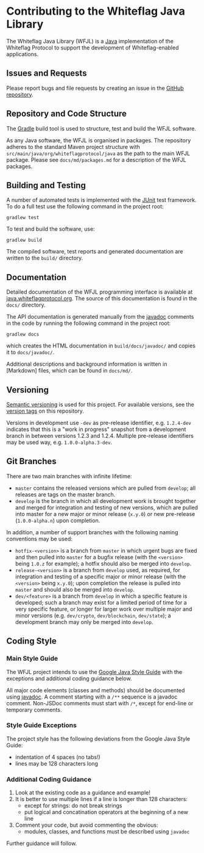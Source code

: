 # Contributing to the Whiteflag Java Library

The Whiteflag Java Library (WFJL) is a [Java](https://www.java.com/)
implementation of the Whiteflag Protocol to support the development
of Whiteflag-enabled applications.

## Issues and Requests

Please report bugs and file requests by creating an issue in the
[GitHub repository](https://github.com/WhiteflagProtocol/whiteflag-java/issues).

## Repository and Code Structure

The [Gradle](https://gradle.org/) build tool is used to structure, test
and build the WFJL software.

As any Java software, the WFJL is organised in packages. The repository
adheres to the standard Maven project structure with `src/main/java/org/whiteflagprotocol/java`
as the path to the main WFJL package. Please see `docs/md/packages.md`
for a description of the WFJL packages.

## Building and Testing

A number of automated tests is implemented with the [JUnit](https://junit.org/)
test framework. To do a full test use the following command
in the project root:

```shell
gradlew test
```

To test and build the software, use:

```shell
gradlew build
```

The compiled software, test reports and generated documentation are written
to the `build/` directory.

## Documentation

Detailed documentation of the WFJL programming interface is available at
[java.whiteflagprotocol.org](https://java.whiteflagprotocol.org/). The source of this
documentation is found in the `docs/` directory.

The API documentation is generated manually from the
[javadoc](https://www.oracle.com/java/technologies/javase/javadoc-tool.html)
comments in the code by running the following command in the project root:

```shell
gradlew docs
```

which creates the HTML documentation in `build/docs/javadoc/`
and copies it to `docs/javadoc/`.

Additional descriptions and background information is written in [Markdown]
files, which can be found in `docs/md/`.

## Versioning

[Semantic versioning](https://semver.org/) is used for this project.
For available versions, see the [version tags](https://github.com/WhiteflagProtocol/whiteflag-java/tags)
on this repository.

Versions in development  use `-dev` as pre-release identifier,
e.g. `1.2.4-dev` indicates that this is a "work in progress" snapshot from
a development branch in between versions 1.2.3 and 1.2.4. Multiple pre-release
identifiers may be used way, e.g. `1.0.0-alpha.3-dev`.

## Git Branches

There are two main branches with infinite lifetime:

* `master` contains the released versions which are pulled from `develop`;
  all releases are tags on the master branch.
* `develop` is the branch in which all development work is brought together
  and merged for integration and testing of new versions, which are pulled
  into master for a new major or minor release (`x.y.0`)
  or new pre-release (`1.0.0-alpha.n`) upon completion.

In addition, a number of support branches with the following
naming conventions may be used:

* `hotfix-<version>` is a branch from `master` in which urgent bugs are fixed
  and then pulled into `master` for a bugfix release (with the `<version>`
  being `1.0.z` for example); a hotfix should also be merged into `develop`.
* `release-<version>` is a branch from `develop` used, as required, for
  integration and testing of a specific major or minor release (with the
  `<version>` being `x.y.0`); upon completion the release is pulled into
  `master` and should also be merged into `develop`.
* `dev/<feature>` is a branch from `develop` in which a specific feature is
  developed; such a branch may exist for a limited period of time for a very
  specific feature, or longer for larger work over multiple major and minor
  versions (e.g. `dev/crypto`, `dev/blockchain`, `dev/state`); a development
  branch may only be merged into `develop`.

## Coding Style

### Main Style Guide

The WFJL project intends to use the [Google Java Style Guide](https://google.github.io/styleguide/javaguide.html)
with the exceptions and additional coding guidance below.

All major code elements (classes and methods) should be documented using
[javadoc](https://www.oracle.com/java/technologies/javase/javadoc-tool.html).
A comment starting with a `/**` sequence is a javadoc comment. Non-JSDoc
comments must start with `/*`, except for end-line or temporary comments.

### Style Guide Exceptions

The project style has the following deviations from the
Google Java Style Guide:

* indentation of 4 spaces (no tabs!)
* lines may be 128 characters long

### Additional Coding Guidance

1. Look at the existing code as a guidance and example!
2. It is better to use multiple lines if a line is longer than 128 characters:
    * except for strings: do not break strings
    * put logical and concatination operators at the beginning of a new line
3. Comment your code, but avoid commenting the obvious:
    * modules, classes, and functions must be described using `javadoc`

Further guidance will follow.
